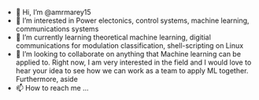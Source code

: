 - 👋 Hi, I’m @amrmarey15
- 👀 I’m interested in Power electonics, control systems, machine learning, communications systems
- 🌱 I’m currently learning theoretical machine learning, digitial communications for modulation classification, shell-scripting on Linux 
- 💞️ I’m looking to collaborate on anything that Machine learning can be applied to. Right now, I am very interested in the field and I would love to hear your idea to see how we can work as a team to apply ML together. Furthermore, aside
- 📫 How to reach me ...

<!---
amrmarey15/amrmarey15 is a ✨ special ✨ repository because its `README.md` (this file) appears on your GitHub profile.
You can click the Preview link to take a look at your changes.
--->
